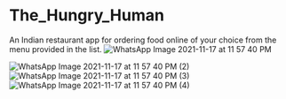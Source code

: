 # The_Hungry_Human
An Indian restaurant  app for ordering food online of your choice from the menu provided in the list.
![WhatsApp Image 2021-11-17 at 11 57 40 PM](https://user-images.githubusercontent.com/87956374/142260468-fca62634-c4de-47c7-b936-940352cc36c2.jpeg)

![WhatsApp Image 2021-11-17 at 11 57 40 PM (2)](https://user-images.githubusercontent.com/87956374/142260566-53e4bb69-82c8-46a7-95f8-33d69cd86c6e.jpeg)
![WhatsApp Image 2021-11-17 at 11 57 40 PM (3)](https://user-images.githubusercontent.com/87956374/142260605-bae979d0-7c59-41e5-acb2-57854501d1f3.jpeg)
![WhatsApp Image 2021-11-17 at 11 57 40 PM (4)](https://user-images.githubusercontent.com/87956374/142260672-6b974d0c-0bba-4ecb-b077-b297a642ab24.jpeg)


